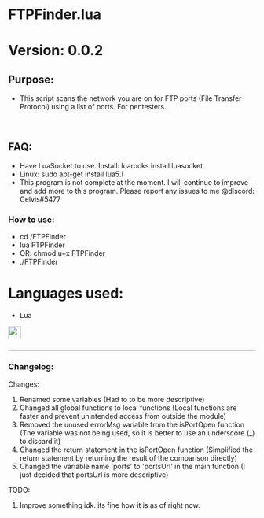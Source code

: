 # FTPFinder.lua
# Version: 0.0.2

## Purpose:

- This script scans the network you are on for FTP ports (File Transfer Protocol) using a list of ports. For pentesters.
<br />

## FAQ:
- Have LuaSocket to use. Install: luarocks install luasocket
- Linux: sudo apt-get install lua5.1
- This program is not complete at the moment. I will continue to improve and add more to this program. Please report any issues to me @discord: Celvis#5477

### How to use:
- cd /FTPFinder
- lua FTPFinder
- OR: chmod u+x FTPFinder
- ./FTPFinder

# Languages used:
- Lua
<img align="left" alt="" width="26px" src="https://upload.wikimedia.org/wikipedia/commons/thumb/c/cf/Lua-Logo.svg/600px-Lua-Logo.svg.png?20150107024942" style="padding-right:10px;" />

<br />
<br />

---

### Changelog:
Changes:
1. Renamed some variables (Had to to be more descriptive)
2. Changed all global functions to local functions (Local functions are faster and prevent unintended access from outside the module)
3. Removed the unused errorMsg variable from the isPortOpen function (The variable was not being used, so it is better to use an underscore (_) to discard it)
4. Changed the return statement in the isPortOpen function (Simplified the return statement by returning the result of the comparison directly)
5. Changed the variable name 'ports' to 'portsUrl' in the main function (I just decided that portsUrl is more descriptive)

TODO:
1. Improve something idk. its fine how it is as of right now.
